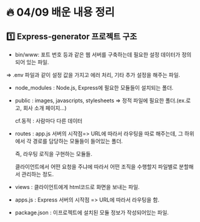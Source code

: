 # :fire: 04/09 배운 내용 정리

## :one: Express-generator 프로젝트 구조

- bin/www: 포트 번호 등과 같은 웹 서버를 구축하는데 필요한 설정 데이터가 정의되어 있는 파일.

=> .env 파일과 같이 설정 값을 가지고 에러 처리, 기타 추가 설정을 해주는 파일.

- node_modules : Node.js, Express에 필요한 모듈들이 설치되는 폴더.
- public : images, javascripts, stylesheets => 정적 파일에 필요한 폴더.(ex.로고, 회사 소개 페이지...)

  cf.동적 : 사람마다 다른 데이터

- routes : app.js 서버의 시작점=> URL에 따라서 라우팅을 따로 해주는데, 그 하위에서 각 경로를 담당하는 모듈들이 들어있는 폴더.

  즉, 라우팅 로직을 구현하는 모듈들.
  
  클라이언트에서 어떤 요청을 주냐에 따라서 어떤 조직을 수행할지 파일별로 분할해서 관리하는 정도.

- views : 클라이언트에게 html코드로 화면을 보내는 파일.
- apps.js : Express 서버의 시작점 => URL에 따라서 라우팅을 함.
- package.json : 이프로젝트에 설치된 모듈 정보가 작성되어있는 파일.
